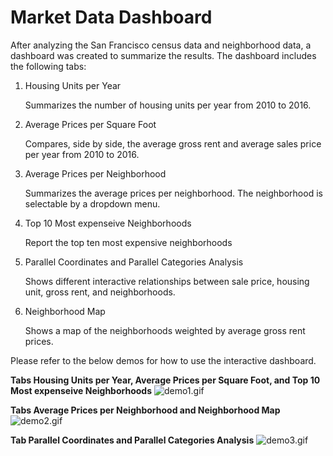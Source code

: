 # Market Data Dashboard

After analyzing the San Francisco census data and neighborhood data, a dashboard was created to summarize the results.  The dashboard includes the following tabs:
1. Housing Units per Year

   Summarizes the number of housing units per year from 2010 to 2016.

2. Average Prices per Square Foot

   Compares, side by side, the average gross rent and average sales price per year from 2010 to 2016.

3. Average Prices per Neighborhood

   Summarizes the average prices per neighborhood.  The neighborhood is selectable by a dropdown menu.

4. Top 10 Most expenseive Neighborhoods

   Report the top ten most expensive neighborhoods

5. Parallel Coordinates and Parallel Categories Analysis

   Shows different interactive relationships between sale price, housing unit, gross rent, and neighborhoods. 

6. Neighborhood Map

   Shows a map of the neighborhoods weighted by average gross rent prices.

Please refer to the below demos for how to use the interactive dashboard.

**Tabs Housing Units per Year, Average Prices per Square Foot, and Top 10 Most expenseive Neighborhoods**
![demo1.gif](demo1.gif)

**Tabs Average Prices per Neighborhood and Neighborhood Map**
![demo2.gif](demo2.gif)

**Tab Parallel Coordinates and Parallel Categories Analysis**
![demo3.gif](demo3.gif)